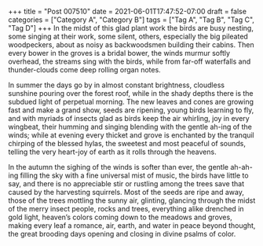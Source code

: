 +++
title = "Post 007510"
date = 2021-06-01T17:47:52-07:00
draft = false
categories = ["Category A", "Category B"]
tags = ["Tag A", "Tag B", "Tag C", "Tag D"]
+++
In the midst of this glad plant work the birds are busy nesting, some singing at their work, some silent, others, especially the big pileated woodpeckers, about as noisy as backwoodsmen building their cabins. Then every bower in the groves is a bridal bower, the winds murmur softly overhead, the streams sing with the birds, while from far-off waterfalls and thunder-clouds come deep rolling organ notes.

In summer the days go by in almost constant brightness, cloudless sunshine pouring over the forest roof, while in the shady depths there is the subdued light of perpetual morning. The new leaves and cones are growing fast and make a grand show, seeds are ripening, young birds learning to fly, and with myriads of insects glad as birds keep the air whirling, joy in every wingbeat, their humming and singing blending with the gentle ah-ing of the winds; while at evening every thicket and grove is enchanted by the tranquil chirping of the blessed hylas, the sweetest and most peaceful of sounds, telling the very heart-joy of earth as it rolls through the heavens.

In the autumn the sighing of the winds is softer than ever, the gentle ah-ah-ing filling the sky with a fine universal mist of music, the birds have little to say, and there is no appreciable stir or rustling among the trees save that caused by the harvesting squirrels. Most of the seeds are ripe and away, those of the trees mottling the sunny air, glinting, glancing through the midst of the merry insect people, rocks and trees, everything alike drenched in gold light, heaven’s colors coming down to the meadows and groves, making every leaf a romance, air, earth, and water in peace beyond thought, the great brooding days opening and closing in divine psalms of color.
